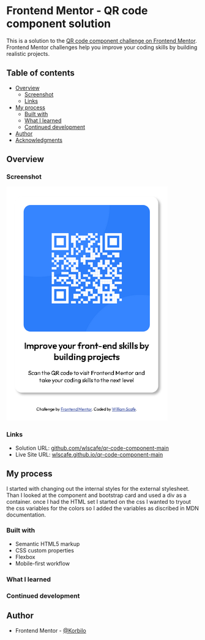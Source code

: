 # Frontend Mentor - QR code component solution

This is a solution to the [QR code component challenge on Frontend Mentor](https://www.frontendmentor.io/challenges/qr-code-component-iux_sIO_H). Frontend Mentor challenges help you improve your coding skills by building realistic projects.

## Table of contents

- [Overview](#overview)
  - [Screenshot](#screenshot)
  - [Links](#links)
- [My process](#my-process)
  - [Built with](#built-with)
  - [What I learned](#what-i-learned)
  - [Continued development](#continued-development)
- [Author](#author)
- [Acknowledgments](#acknowledgments)

## Overview

### Screenshot

![Screenshot 2025-09-01 at 16-58-28 Frontend Mentor QR code component](images/Screenshot%202025-09-01%20at%2016-58-28%20Frontend%20Mentor%20QR%20code%20component.png)

### Links

- Solution URL: [github.com/wlscafe/qr-code-component-main](https://github.com/wlscafe/qr-code-component-main.git)
- Live Site URL: [wlscafe.github.io/qr-code-component-main](https://wlscafe.github.io/qr-code-component-main/)

## My process

I started with changing out the internal styles for the external stylesheet. Than I looked at the component and bootstrap card and used a div as a container. once I had the HTML set I started on the css I wanted to tryout the css variables for the colors so I added the variables as discribed in MDN documentation.

### Built with

- Semantic HTML5 markup
- CSS custom properties
- Flexbox
- Mobile-first workflow

### What I learned

### Continued development

## Author

- Frontend Mentor - [@Korbilo](https://www.frontendmentor.io/profile/korbilo)
